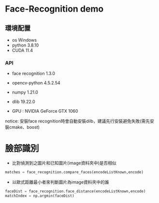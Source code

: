 # Face-Recognition demo

## 環境配置 
* os Windows
* python 3.8.10
* CUDA 11.4

### API

 * face recognition 1.3.0  
 * opencv-python 4.5.2.54
 * numpy 1.21.0
 * dlib 19.22.0


* GPU :  NVIDIA GeForce GTX 1060

notice: 安裝face recognition時會自動安裝dilb，建議先行安裝避免失敗(需先安裝cmake、boost)   

# 臉部識別
* 比對偵測到之圖片和已知圖片(image資料夾中)是否相似
```python
matches = face_recognition.compare_faces(encodeListKnown,encode)
```
* 以歐式距離最小者來判斷圖片為image資料夾中的誰
```python
faceDist = face_recognition.face_distance(encodeListKnown,encode)
matchIndex = np.argmin(faceDist)
```
